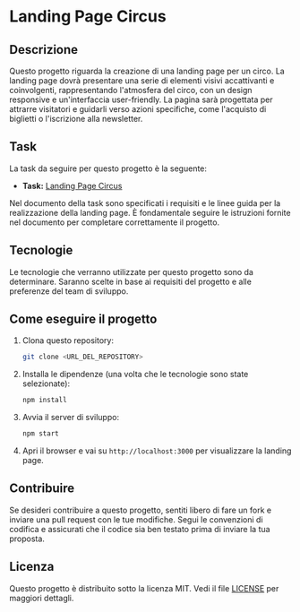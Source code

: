# Landing Page Circus

## Descrizione

Questo progetto riguarda la creazione di una landing page per un circo. La landing page dovrà presentare una serie di elementi visivi accattivanti e coinvolgenti, rappresentando l'atmosfera del circo, con un design responsive e un'interfaccia user-friendly. La pagina sarà progettata per attrarre visitatori e guidarli verso azioni specifiche, come l'acquisto di biglietti o l'iscrizione alla newsletter.

## Task

La task da seguire per questo progetto è la seguente:

- **Task:** [Landing Page Circus](https://boolean.notion.site/Landing-Page-Circus-1a877ca323594346be90f0b925de672e)
  
Nel documento della task sono specificati i requisiti e le linee guida per la realizzazione della landing page. È fondamentale seguire le istruzioni fornite nel documento per completare correttamente il progetto.

## Tecnologie

Le tecnologie che verranno utilizzate per questo progetto sono da determinare. Saranno scelte in base ai requisiti del progetto e alle preferenze del team di sviluppo.

## Come eseguire il progetto

1. Clona questo repository:

    ```bash
    git clone <URL_DEL_REPOSITORY>
    ```

2. Installa le dipendenze (una volta che le tecnologie sono state selezionate):

    ```bash
    npm install
    ```

3. Avvia il server di sviluppo:

    ```bash
    npm start
    ```

4. Apri il browser e vai su `http://localhost:3000` per visualizzare la landing page.

## Contribuire

Se desideri contribuire a questo progetto, sentiti libero di fare un fork e inviare una pull request con le tue modifiche. Segui le convenzioni di codifica e assicurati che il codice sia ben testato prima di inviare la tua proposta.

## Licenza

Questo progetto è distribuito sotto la licenza MIT. Vedi il file [LICENSE](LICENSE) per maggiori dettagli.